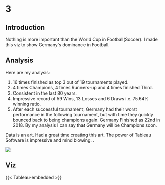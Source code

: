 # 3

## Introduction
Nothing is more important than the World Cup in Football(Soccer). I made this viz to show Germany's dominance in Football.

## Analysis

Here are my analysis:
1) 16 times finished as top 3 out of 19 tournaments played.
2) 4 times Champions, 4 times Runners-up and 4 times finished Third.
3) Consistent in the last 80 years.
4) Impressive record of 59 Wins, 13 Losses and 6 Draws i.e. 75.64% winning ratio.
5) After each successful tournament, Germany had their worst performance in the following tournament, but with time they quickly bounced back to being champions again. Germany Finished as 22nd in 2018. By my analysis I can say that Germany will be Champions soon.

Data is an art. Had a great time creating this art. The power of Tableau Software is impressive and mind blowing.
. <!--more-->
<!doctype html>

<html lang="en">
<head>
  <meta charset="utf-8">
  <title>Embedded Analytics with Tableau</title>

</head>
<body>

  <div class='tableauPlaceholder' id='viz1611975392635'
  style='position: relative'><noscript>
    <a href='#'>
      <img alt=' '
      src='https:&#47;&#47;public.tableau.com&#47;static&#47;images&#47;Wo&#47;WorldCupGermany&#47;WorldCupGermany&#47;1_rss.png'
      style='border: none' />
    </a>
  </noscript>
  <object class='tableauViz'
  style='display:none;'>
  <param name='host_url'
  value='https%3A%2F%2Fpublic.tableau.com%2F' />
  <param name='embed_code_version' value='3' />
  <param name='site_root' value='' />
  <param name='name'
  value='WorldCupGermany&#47;WorldCupGermany' />
  <param name='tabs' value='no' />
  <param name='toolbar' value='yes' />
  <param name='static_image'
  value='https:&#47;&#47;public.tableau.com&#47;static&#47;images&#47;Wo&#47;WorldCupGermany&#47;WorldCupGermany&#47;1.png' />
  <param name='animate_transition' value='yes' />
  <param name='display_static_image' value='yes' />
  <param name='display_spinner' value='yes' />
  <param name='display_overlay' value='yes' /><param name='display_count' value='yes' />
  <param name='language' value='en' /></object></div>
  <script type='text/javascript'>
  var divElement = document.getElementById('viz1611975392635');
  var vizElement = divElement.getElementsByTagName('object')[0];
  if ( divElement.offsetWidth > 800 )
  { vizElement.style.width='1000x';vizElement.style.height='1000px';}
  else if ( divElement.offsetWidth > 500 )
  { vizElement.style.width='1366px';vizElement.style.height='1527px';}
  else { vizElement.style.width='100%';vizElement.style.height='5277px';}
  var scriptElement = document.createElement('script');
  scriptElement.src = 'https://public.tableau.com/javascripts/api/viz_v1.js';
  vizElement.parentNode.insertBefore(scriptElement, vizElement);
</script>

</body>
</html>

## Viz
{{< Tableau-embedded >}}

